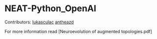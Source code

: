 # NEAT-Python_OpenAI

Contributors:
[lukasculac](https://github.com/lukasculac)
[antheazd](https://github.com/antheazd)

For more information read [Neuroevolution of augmented topologies.pdf]
